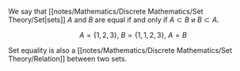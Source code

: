 We say that [[notes/Mathematics/Discrete Mathematics/Set Theory/Set|sets]] $A$ and $B$ are equal if and only if $A \subset B$ и $B \subset A$.

$$
A= \{1,2,3\} \text{, } B = \{1, 1, 2,3\} \text{, } A = B
$$

Set equality is also a [[notes/Mathematics/Discrete Mathematics/Set Theory/Relation]] between two sets.